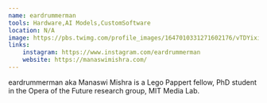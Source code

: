 ```yaml
---
name: eardrummerman
tools: Hardware,AI Models,CustomSoftware
location: N/A
image: https://pbs.twimg.com/profile_images/1647010331271602176/vTDYixii_400x400.jpg
links:
    instagram: https://www.instagram.com/eardrummerman
    website: https://manaswimishra.com/
---
```


eardrummerman aka Manaswi Mishra is a Lego Pappert fellow, PhD student in the Opera of the Future research group, MIT Media Lab.

